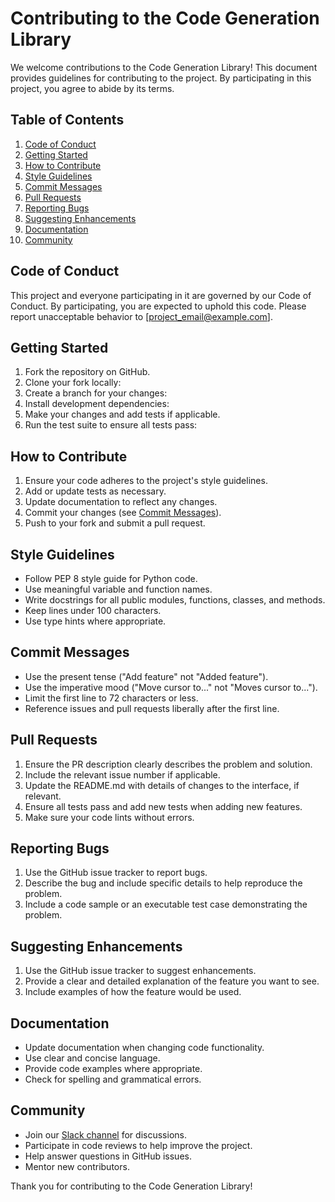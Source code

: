 # Contributing to the Code Generation Library

We welcome contributions to the Code Generation Library! This document provides guidelines for contributing to the project. By participating in this project, you agree to abide by its terms.

## Table of Contents

1. [Code of Conduct](#code-of-conduct)
2. [Getting Started](#getting-started)
3. [How to Contribute](#how-to-contribute)
4. [Style Guidelines](#style-guidelines)
5. [Commit Messages](#commit-messages)
6. [Pull Requests](#pull-requests)
7. [Reporting Bugs](#reporting-bugs)
8. [Suggesting Enhancements](#suggesting-enhancements)
9. [Documentation](#documentation)
10. [Community](#community)

## Code of Conduct

This project and everyone participating in it are governed by our Code of Conduct. By participating, you are expected to uphold this code. Please report unacceptable behavior to [project_email@example.com].

## Getting Started

1. Fork the repository on GitHub.
2. Clone your fork locally:
3. Create a branch for your changes:
4. Install development dependencies:
5. Make your changes and add tests if applicable.
6. Run the test suite to ensure all tests pass:

## How to Contribute

1. Ensure your code adheres to the project's style guidelines.
2. Add or update tests as necessary.
3. Update documentation to reflect any changes.
4. Commit your changes (see [Commit Messages](#commit-messages)).
5. Push to your fork and submit a pull request.

## Style Guidelines

- Follow PEP 8 style guide for Python code.
- Use meaningful variable and function names.
- Write docstrings for all public modules, functions, classes, and methods.
- Keep lines under 100 characters.
- Use type hints where appropriate.

## Commit Messages

- Use the present tense ("Add feature" not "Added feature").
- Use the imperative mood ("Move cursor to..." not "Moves cursor to...").
- Limit the first line to 72 characters or less.
- Reference issues and pull requests liberally after the first line.

## Pull Requests

1. Ensure the PR description clearly describes the problem and solution.
2. Include the relevant issue number if applicable.
3. Update the README.md with details of changes to the interface, if relevant.
4. Ensure all tests pass and add new tests when adding new features.
5. Make sure your code lints without errors.

## Reporting Bugs

1. Use the GitHub issue tracker to report bugs.
2. Describe the bug and include specific details to help reproduce the problem.
3. Include a code sample or an executable test case demonstrating the problem.

## Suggesting Enhancements

1. Use the GitHub issue tracker to suggest enhancements.
2. Provide a clear and detailed explanation of the feature you want to see.
3. Include examples of how the feature would be used.

## Documentation

- Update documentation when changing code functionality.
- Use clear and concise language.
- Provide code examples where appropriate.
- Check for spelling and grammatical errors.

## Community

- Join our [Slack channel](https://example.com/slack) for discussions.
- Participate in code reviews to help improve the project.
- Help answer questions in GitHub issues.
- Mentor new contributors.

Thank you for contributing to the Code Generation Library!
